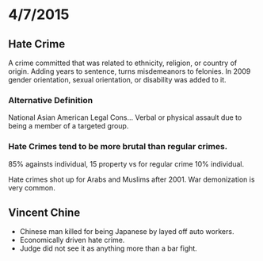 # 4/7/2015

## Hate Crime
A crime committed that was related to ethnicity, religion, or country of origin.
Adding years to sentence, turns misdemeanors to felonies.  In 2009 gender
orientation, sexual orientation, or disability was added to it.

### Alternative Definition
National Asian American Legal Cons... Verbal or physical assault due to being
a member of a targeted group.

### Hate Crimes tend to be more brutal than regular crimes.
85% againsts individual, 15 property vs for regular crime 10% individual.

Hate crimes shot up for Arabs and Muslims after 2001.  War demonization is very
common.

## Vincent Chine
- Chinese man killed for being Japanese by layed off auto workers.
- Economically driven hate crime.
- Judge did not see it as anything more than a bar fight.



